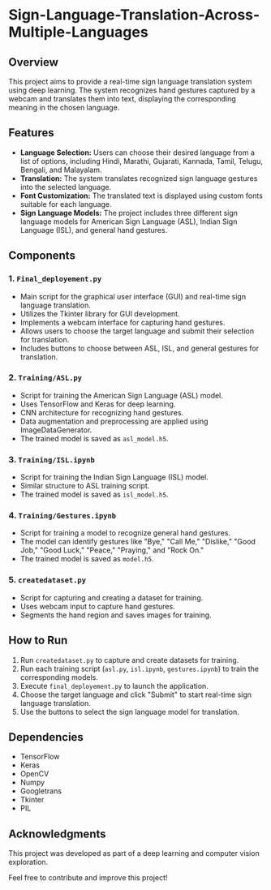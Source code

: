 # Sign-Language-Translation-Across-Multiple-Languages

## Overview
This project aims to provide a real-time sign language translation system using deep learning. The system recognizes hand gestures captured by a webcam and translates them into text, displaying the corresponding meaning in the chosen language.

## Features
- **Language Selection:** Users can choose their desired language from a list of options, including Hindi, Marathi, Gujarati, Kannada, Tamil, Telugu, Bengali, and Malayalam.
- **Translation:** The system translates recognized sign language gestures into the selected language.
- **Font Customization:** The translated text is displayed using custom fonts suitable for each language.
- **Sign Language Models:** The project includes three different sign language models for American Sign Language (ASL), Indian Sign Language (ISL), and general hand gestures.

## Components
### 1. `Final_deployement.py`
   - Main script for the graphical user interface (GUI) and real-time sign language translation.
   - Utilizes the Tkinter library for GUI development.
   - Implements a webcam interface for capturing hand gestures.
   - Allows users to choose the target language and submit their selection for translation.
   - Includes buttons to choose between ASL, ISL, and general gestures for translation.

### 2. `Training/ASL.py`
   - Script for training the American Sign Language (ASL) model.
   - Uses TensorFlow and Keras for deep learning.
   - CNN architecture for recognizing hand gestures.
   - Data augmentation and preprocessing are applied using ImageDataGenerator.
   - The trained model is saved as `asl_model.h5`.

### 3. `Training/ISL.ipynb`
   - Script for training the Indian Sign Language (ISL) model.
   - Similar structure to ASL training script.
   - The trained model is saved as `isl_model.h5`.

### 4. `Training/Gestures.ipynb`
   - Script for training a model to recognize general hand gestures.
   - The model can identify gestures like "Bye," "Call Me," "Dislike," "Good Job," "Good Luck," "Peace," "Praying," and "Rock On."
   - The trained model is saved as `model.h5`.

### 5. `createdataset.py`
   - Script for capturing and creating a dataset for training.
   - Uses webcam input to capture hand gestures.
   - Segments the hand region and saves images for training.

## How to Run
1. Run `createdataset.py` to capture and create datasets for training.
2. Run each training script (`asl.py`, `isl.ipynb`, `gestures.ipynb`) to train the corresponding models.
3. Execute `final_deployement.py` to launch the application.
4. Choose the target language and click "Submit" to start real-time sign language translation.
5. Use the buttons to select the sign language model for translation.

## Dependencies
- TensorFlow
- Keras
- OpenCV
- Numpy
- Googletrans
- Tkinter
- PIL

## Acknowledgments
This project was developed as part of a deep learning and computer vision exploration.

Feel free to contribute and improve this project!

 

